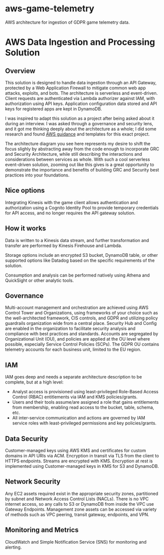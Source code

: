 # aws-game-telemetry
AWS architecture for ingestion of GDPR game telemetry data. 

# AWS Data Ingestion and Processing Solution

## Overview

This solution is designed to handle data ingestion through an API Gateway, protected by a Web Application Firewall to mitigate common web app attacks, exploits, and bots. The architecture is serverless and event-driven. Client requests are authenticated via Lambda authorizer against IAM, with authorization using API keys. Application configuration data stored and API keys for registered apps are kept in DynamoDB. 

I was inspired to adapt this solution as a project after being asked about it during an interview. I was asked through a governance and security lens, and it got me thinking deeply about the architecture as a whole; I did some research and found [AWS guidance](https://aws.amazon.com/solutions/implementations/game-analytics-pipeline/) and templates for this exact project. 

The architecture diagram you see here represents my desire to shift the focus slighly by abstracting away from the code enough to incorporate GRC and Security Architecture, while still describing the interactions and considerations between services as whole. With such a cool serverless event-driven solution, zooming out like this gives is a great opportunity to demonstrate the importance and benefits of building GRC and Security best practices into your foundations. 

## Nice options
Integrating Kinesis with the game client allows authentication and authorization using a Cognito Identity Pool to provide temporary credentials for API access, and no longer requires the API gateway solution.

## How it works
Data is written to a Kinesis data stream, and further transformation and transfer are performed by Kinesis Firehouse and Lambda.

Storage options include an encrypted S3 bucket, DynamoDB table, or other supported options like Datadog based on the specific requirements of the solution.

Consumption and analysis can be performed natively using Athena and QuickSight or other analytic tools.

## Governance

Multi-account management and orchestration are achieved using AWS Control Tower and Organizations, using frameworks of your choice such as the well-architected framework, CIS controls, and GDPR and utilizing policy guardrails organization wide from a central place. Security Hub and Config are enabled in the organization to facilitate security analysis and compliance with best practices and standards. Accounts are segregated by Organizational Unit (OU), and policies are applied at the OU level where possible, especially Service Control Policies (SCPs). The GDPR OU contains telemetry accounts for each business unit, limited to the EU region.

## IAM 

IAM goes deep and needs a separate architecture description to be complete, but at a high level: 
- Analyst access is provisioned using least-privileged Role-Based Access Control (RBAC) entitlements via IAM and KMS policies/grants. 
- Users and their tools assume/are assigned a role that gains entitlements from membership, enabling read access to the bucket, table, schema, etc.
- All inter-service communication and actions are governed by IAM service roles with least-privileged permissions and key policies/grants.

## Data Security

Customer-managed keys using AWS KMS and certificates for custom domains in API URIs via ACM. Encryption in transit via TLS from the client to HTTPS endpoints. Streams are encrypted with KMS. Encryption at rest is implemented using Customer-managed keys in KMS for S3 and DynamoDB.

## Network Security

Any EC2 assets required exist in the appropriate security zones, partitioned by subnet and Network Access Control Lists (NACLs). There is no VPC internet access, so any calls to S3 or DynamoDB from inside the VPC use Gateway Endpoints. Management zone assets can be accessed via variety of methods such as VPC peering, transit gateway, endpoints, and VPN. 

## Monitoring and Metrics

CloudWatch and Simple Notification Service (SNS) for monitoring and alerting.
